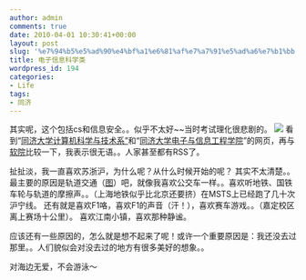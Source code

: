 ```yaml
---
author: admin
comments: true
date: 2010-04-01 10:30:41+00:00
layout: post
slug: '%e7%94%b5%e5%ad%90%e4%bf%a1%e6%81%af%e7%a7%91%e5%ad%a6%e7%b1%bb'
title: 电子信息科学类
wordpress_id: 194
categories:
- Life
tags:
- 同济
---
```


其实呢，这个包括cs和信息安全。。似乎不太好~~当时考试理化很悲剧的。
[![](http://greenmoon55.com/wp-content/uploads/2010/04/20100401170500120.png)](http://greenmoon55.com/%e7%94%b5%e5%ad%90%e4%bf%a1%e6%81%af%e7%a7%91%e5%ad%a6%e7%b1%bb/attachment/20100401170500120/)
看到“[同济大学计算机科学与技术系”](http://cs.tongji.edu.cn)和“[同济大学电子与信息工程学院](http://see.tongji.edu.cn/)”的网页，再与[软院](http://sse.tongji.edu.cn/)比较一下，我表示很无语。。人家甚至都有RSS了。

扯扯淡，我一直喜欢苏浙沪，为什么呢？从什么时候开始的呢？
其实不太清楚。。
最主要的原因是轨道交通（[图](http://www.exploreshanghai.com/ditie/)）吧，就像我喜欢公交车一样。。喜欢听地铁、国铁车轮与轨道的摩擦声。。（上海地铁似乎比北京还要挤）在MSTS上已经跑了几十次沪宁线。
还有就是喜欢F1咯，喜欢F1的声音（汗！），喜欢赛车游戏。。（嘉定校区离上赛场十公里）。
喜欢江南小镇，喜欢那种静谧。

应该还有一些原因的，怎么就是想不起来了呢！或许一个重要原因是：我还没去过那里。。人们貌似会对没去过的地方有很多美好的想象。。

对海边无爱，不会游泳～

